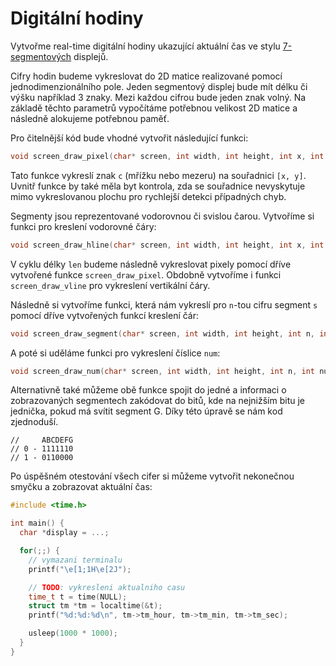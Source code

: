 # Digitální hodiny

<upr-segment />

Vytvořme real-time digitální hodiny ukazující aktuální čas ve stylu [7-segmentových](https://en.wikipedia.org/wiki/Seven-segment_display) displejů.

Cifry hodin budeme vykreslovat do 2D matice realizované pomocí jednodimenzionálního pole.
Jeden segmentový displej bude mít délku či výšku například 3 znaky.
Mezi každou cifrou bude jeden znak volný.
Na základě těchto parametrů vypočítáme potřebnou velikost 2D matice a následně alokujeme potřebnou paměť.

Pro čitelnější kód bude vhodné vytvořit následující funkci:
```c
void screen_draw_pixel(char* screen, int width, int height, int x, int y, char c)
```
Tato funkce vykreslí znak `c` (mřížku nebo mezeru) na souřadnici `[x, y]`.
Uvnitř funkce by také měla byt kontrola, zda se souřadnice nevyskytuje mimo vykreslovanou plochu pro rychlejší detekci případných chyb.

Segmenty jsou reprezentované vodorovnou či svislou čarou.
Vytvoříme si funkci pro kreslení vodorovné čáry:
```c
void screen_draw_hline(char* screen, int width, int height, int x, int y, int len)
```

V cyklu délky `len` budeme následně vykreslovat pixely pomocí dříve vytvořené funkce `screen_draw_pixel`.
Obdobně vytvoříme i funkci `screen_draw_vline` pro vykreslení vertikální čáry.

Následně si vytvoříme funkci, která nám vykreslí pro `n`-tou cifru segment `s` pomocí dříve vytvořených funkcí kreslení čár:
```c
void screen_draw_segment(char* screen, int width, int height, int n, int s);
```
A poté si uděláme funkci pro vykreslení číslice `num`:
```c
void screen_draw_num(char* screen, int width, int height, int n, int num);
```
Alternativně také můžeme obě funkce spojit do jedné a informaci o zobrazovaných segmentech zakódovat do bitů, kde na nejnižším bitu je jednička, pokud má svítit segment G.
Díky této úpravě se nám kod zjednoduší.
```
//     ABCDEFG
// 0 - 1111110
// 1 - 0110000
```

Po úspěšném otestování všech cifer si můžeme vytvořit nekonečnou smyčku a zobrazovat aktuální čas:

```c
#include <time.h>

int main() {
  char *display = ...;

  for(;;) {
    // vymazani terminalu
    printf("\e[1;1H\e[2J");

    // TODO: vykresleni aktualniho casu
    time_t t = time(NULL);
    struct tm *tm = localtime(&t);
    printf("%d:%d:%d\n", tm->tm_hour, tm->tm_min, tm->tm_sec);

    usleep(1000 * 1000);
  }
}
```
